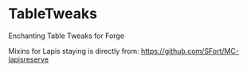 # TableTweaks
Enchanting Table Tweaks for Forge

Mixins for Lapis staying is directly from: https://github.com/SFort/MC-lapisreserve
